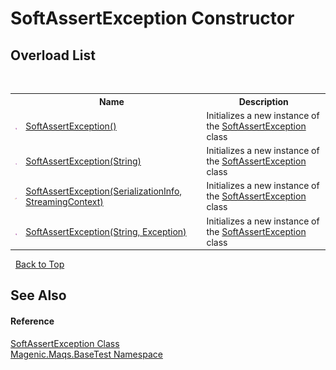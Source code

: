 # SoftAssertException Constructor 
 


## Overload List
&nbsp;<table><tr><th></th><th>Name</th><th>Description</th></tr><tr><td>![Public method](media/pubmethod.gif "Public method")</td><td><a href="#/MAQS_5/BaseTest_AUTOGENERATED/SoftAssertException_Constructor()">SoftAssertException()</a></td><td>
Initializes a new instance of the <a href="#/MAQS_5/BaseTest_AUTOGENERATED/SoftAssertException_Class">SoftAssertException</a> class</td></tr><tr><td>![Public method](media/pubmethod.gif "Public method")</td><td><a href="#/MAQS_5/BaseTest_AUTOGENERATED/SoftAssertException_Constructor_(String)">SoftAssertException(String)</a></td><td>
Initializes a new instance of the <a href="#/MAQS_5/BaseTest_AUTOGENERATED/SoftAssertException_Class">SoftAssertException</a> class</td></tr><tr><td>![Protected method](media/protmethod.gif "Protected method")</td><td><a href="#/MAQS_5/BaseTest_AUTOGENERATED/SoftAssertException_Constructor_(SerializationInfo,_StreamingContext)">SoftAssertException(SerializationInfo, StreamingContext)</a></td><td>
Initializes a new instance of the <a href="#/MAQS_5/BaseTest_AUTOGENERATED/SoftAssertException_Class">SoftAssertException</a> class</td></tr><tr><td>![Public method](media/pubmethod.gif "Public method")</td><td><a href="#/MAQS_5/BaseTest_AUTOGENERATED/SoftAssertException_Constructor_(String,_Exception)">SoftAssertException(String, Exception)</a></td><td>
Initializes a new instance of the <a href="#/MAQS_5/BaseTest_AUTOGENERATED/SoftAssertException_Class">SoftAssertException</a> class</td></tr></table>&nbsp;
<a href="#softassertexception-constructor">Back to Top</a>

## See Also


#### Reference
<a href="#/MAQS_5/BaseTest_AUTOGENERATED/SoftAssertException_Class">SoftAssertException Class</a><br /><a href="#/MAQS_5/BaseTest_AUTOGENERATED/Magenic-Maqs-BaseTest_Namespace">Magenic.Maqs.BaseTest Namespace</a><br />